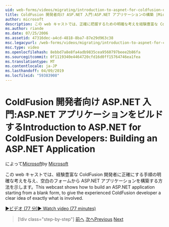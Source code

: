 ```yaml
---
uid: web-forms/videos/migrating/introduction-to-aspnet-for-coldfusion-developers-building-an-aspnet-application
title: ColdFusion 開発者向け ASP.NET 入門:ASP.NET アプリケーションの構築 |Microsoft Docs
author: microsoft
description: この web キャストでは、正確に把握するための明確な考えを経験豊富な ColdFusion 開発者に提供する、空のフォームから ASP.NET アプリケーションを構築する方法を示します.
ms.author: riande
ms.date: 07/25/2006
ms.assetid: 47316dec-a4cd-4818-8ba7-87e29d963c38
msc.legacyurl: /web-forms/videos/migrating/introduction-to-aspnet-for-coldfusion-developers-building-an-aspnet-application
msc.type: video
ms.openlocfilehash: 8ebbd7a8e8fa4adb9835cea9560797beee2b86fa
ms.sourcegitcommit: 0f1119340e4464720cfd16d0ff15764746ea1fea
ms.translationtype: MT
ms.contentlocale: ja-JP
ms.lasthandoff: 04/09/2019
ms.locfileid: "59383908"
---
```

# <a name="introduction-to-aspnet-for-coldfusion-developers-building-an-aspnet-application"></a><span data-ttu-id="b310e-103">ColdFusion 開発者向け ASP.NET 入門:ASP.NET アプリケーションをビルドする</span><span class="sxs-lookup"><span data-stu-id="b310e-103">Introduction to ASP.NET for ColdFusion Developers: Building an ASP.NET Application</span></span>

<span data-ttu-id="b310e-104">によって[Microsoft](https://github.com/microsoft)</span><span class="sxs-lookup"><span data-stu-id="b310e-104">by [Microsoft](https://github.com/microsoft)</span></span>

<span data-ttu-id="b310e-105">この web キャストでは、経験豊富な ColdFusion 開発者に正確にする手順の明確な考えを与え、空白のフォームから ASP.NET アプリケーションを構築する方法を示します。</span><span class="sxs-lookup"><span data-stu-id="b310e-105">This webcast shows how to build an ASP.NET application starting from a blank form, to give the experienced ColdFusion developer a clear idea of exactly what is involved.</span></span>

[<span data-ttu-id="b310e-106">&#9654;ビデオ (77 分)</span><span class="sxs-lookup"><span data-stu-id="b310e-106">&#9654; Watch video (77 minutes)</span></span>](https://channel9.msdn.com/Blogs/ASP-NET-Site-Videos/introduction-to-aspnet-for-coldfusion-developers-building-an-aspnet-application)

> [!div class="step-by-step"]
> <span data-ttu-id="b310e-107">[前へ](intro-to-aspnet-for-coldfusion-developers-adding-aspnet-to-your-repertoire.md)
> [次へ](interop-between-php-and-the-windows-platform.md)</span><span class="sxs-lookup"><span data-stu-id="b310e-107">[Previous](intro-to-aspnet-for-coldfusion-developers-adding-aspnet-to-your-repertoire.md)
[Next](interop-between-php-and-the-windows-platform.md)</span></span>
